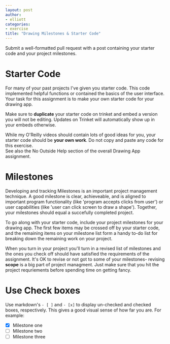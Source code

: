 ```yaml
---
layout: post
author: 
- elliott
categories: 
- exercise
title: "Drawing Milestones & Starter Code"
---
```


Submit a well-formatted pull request with a post containing your starter code
and your project milestones.

# Starter Code
For many of your past projects I've given you starter code.  This code implemented
helpful functions or contained the basics of the user interface.  Your task for this 
assignment is to make your own starter code for your drawing app.

Make sure to **duplicate** your starter code on trinket and embed a version you
will not be editing.  Updates on Trinket will automatically show up in your embeds
otherwise.

While my O'Reilly videos should contain lots of good ideas for you, your starter code
should be **your own work**.  Do not copy and paste any code for this exercise.  
See also the No Outside Help section of the overall Drawing App assignment.

# Milestones

Developing and tracking Milestones is an important project management technique.
A good milestone is clear, achieveable, and is aligned to important program functionality
(like 'program accepts clicks from user') or user capabilities (like 'user can click
screen to draw a shape').  Together, your milestones should equal a succefully completed
project.

To go along with your starter code, include your project milestones for your drawing app.
The first few items may be crossed off by your starter code, and the remaining items on your
milestone list form a handy to-do list for breaking down the remaining work on your project.

When you turn in your project you'll turn in a revised list of milestones and the ones you
check off should have satisfied the requirements of the assignment.  It's OK to revise or not
got to some of your milestones- revising **scope** is a big part of project managment.  Just
make sure that you hit the project requriements before spending time on getting fancy.

# Use Check boxes

Use markdown's `- [ ]` and `- [x]` to display un-checked and checked boxes, respectively.
This gives a good visual sense of how far you are.  For example:

- [x] Milestone one
- [ ] Milestone two
- [ ] Milestone three